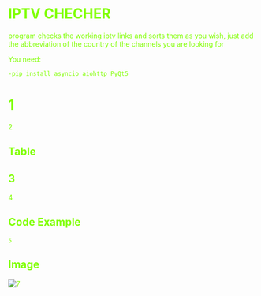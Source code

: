 # IPTV CHECHER


program checks the working iptv links and sorts them as you wish, just add the abbreviation of the country of the channels you are looking for


You need:
```
-pip install asyncio aiohttp PyQt5
```

# 1

2

## Table
3
---
4
## Code Example
```
5
```
## Image
![7](6)
<style>
body {  color: #80ff00;}
</style>

